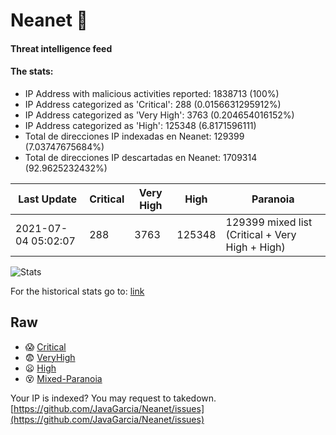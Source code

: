 # Neanet :hocho:
#### Threat intelligence feed
#### The stats:

- IP Address with malicious activities reported: 1838713 (100%)
- IP Address categorized as 'Critical':  288 (0.0156631295912%)
- IP Address categorized as 'Very High':  3763 (0.204654016152%)
- IP Address categorized as 'High':  125348 (6.8171596111)
- Total de direcciones IP indexadas en Neanet:  129399 (7.03747675684%)
- Total de direcciones IP descartadas en Neanet:  1709314 (92.9625232432%)

| Last Update | Critical | Very High | High | Paranoia |
| --- | --- | --- | --- | --- |
| 2021-07-04 05:02:07 | 288 | 3763 | 125348 | 129399 mixed list (Critical + Very High + High)|

![Stats](https://docs.google.com/spreadsheets/d/e/2PACX-1vSnaNMIXVabIpDJjufMlzH7poXnshF3mgd8Is1g9ytUEzVsP5my4Trn8f-xkoLLQ38xpL3HtmUexLo6/pubchart?oid=501124687&format=image)

For the historical stats go to: [link](/stats.csv)
## Raw
- :scream: [Critical](https://raw.githubusercontent.com/JavaGarcia/Neanet/master/blacklists/neanet_critical.txt)
- :fearful: [VeryHigh](https://raw.githubusercontent.com/JavaGarcia/Neanet/master/blacklists/neanet_veryHigh.txtt)
- :frowning: [High](https://raw.githubusercontent.com/JavaGarcia/Neanet/master/blacklists/neanet_high.txt)
- :dizzy_face: [Mixed-Paranoia](https://raw.githubusercontent.com/JavaGarcia/Neanet/master/blacklists/neanet_all.txt)


Your IP is indexed? You may request to takedown. [https://github.com/JavaGarcia/Neanet/issues](https://github.com/JavaGarcia/Neanet/issues)






















































































































































































































































































































































































































































































































































































































































































































































































































































































































































































































































































































































































































































































































































































































































































































































































































































































































































































































































































































































































































































































































































































































































































































































































































































































































































































































































































































































































































































































































































































































































































































































































































































































































































































































































































































































































































































































































































































































































































































































































































































































































































































































































































































































































































































































































































































































































































































































































































































































































































































































































































































































































































































































































































































































































































































































































































































































































































































































































































































































































































































































































































































































































































































































































































































































































































































































































































































































































































































































































































































































































































































































































































































































































































































































































































































































































